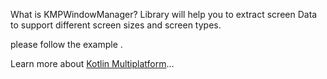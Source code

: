 What is KMPWindowManager?
Library will help you to extract screen Data to support different screen sizes and screen types.

please follow the example .


Learn more
about [Kotlin Multiplatform](https://www.jetbrains.com/help/kotlin-multiplatform-dev/get-started.html)…